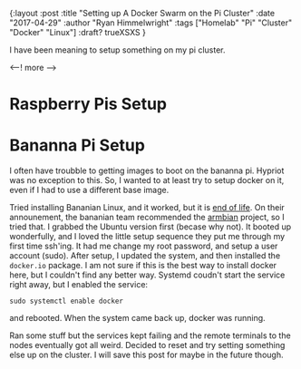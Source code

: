 
{:layout :post
:title  "Setting up A Docker Swarm on the Pi Cluster"
:date "2017-04-29"
:author "Ryan Himmelwright"
:tags ["Homelab" "Pi" "Cluster" "Docker" "Linux"]
:draft? trueXSXS
}

I have been meaning to setup something on my pi cluster. 


<--! more -->

# Raspberry Pis Setup

# Bananna Pi Setup
I often have troubble to getting images to boot on the bananna pi. Hypriot was no exception to this. So, I wanted to at least try to setup docker on it, even if I had to use a different base image.

Tried installing Bananian Linux, and it worked, but it is [end of life](https://www.bananian.org/news#the_end_-_2017-04-02). On their announement, the bananian team recommended the [armbian](https://www.armbian.com) project, so I tried that. I grabbed the Ubuntu version first (becase why not). It booted up wonderfully, and I loved the little setup sequence they put me through my first time ssh'ing. It had me change my root password, and setup a user account (sudo). After setup, I updated the system, and then installed the `docker.io` package. I am not sure if this is the best way to install docker here, but I couldn't find any better way. Systemd coudn't start the service right away, but I enabled the service:

```
sudo systemctl enable docker
```

and rebooted. When the system came back up, docker was running.

Ran some stuff but the services kept failing and the remote terminals to the nodes eventually got all weird. Decided to reset and try setting something else up on the cluster. I will save this post for maybe in the future though.
